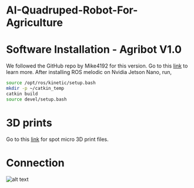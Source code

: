 # AI-Quadruped-Robot-For-Agriculture

# Software Installation - Agribot V1.0
We followed the GitHub repo by Mike4192 for this version. Go to this [link](https://github.com/mike4192/spotMicro) to learn more.
After installing ROS melodic on Nvidia Jetson Nano, run,
```sh
source /opt/ros/kinetic/setup.bash 
mkdir -p ~/catkin_temp           
catkin build
source devel/setup.bash
```
# 3D prints
Go to this [link](https://www.thingiverse.com/thing:3445283) for spot micro 3D print files.

# Connection
![alt text](https://github.com/kishorkuttan/AI-Quadruped-Robot-For-Agriculture/blob/master/schematics.png)
